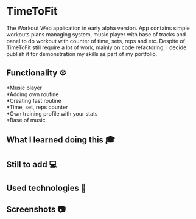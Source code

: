 # TimeToFit
The Workout Web application in early alpha version. App contains simple workouts plans managing system, music player with base of tracks and panel to do workout with counter of time, sets, reps and etc. Despite of TimeToFit still require a lot of work, mainly on code refactoring, I decide publish it for demonstration my skills as part of my portfolio.

## Functionality ⚙
*Music player  
*Adding own routine  
*Creating fast routine  
*Time, set, reps counter  
*Own training profile with your stats  
*Base of music  

## What I learned doing this 🎓

## Still to add 💻

## Used technologies 🤖

## Screenshots 📷
